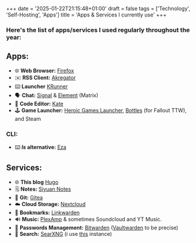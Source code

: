 +++
date = '2025-01-22T21:15:48+01:00'
draft = false
tags = ['Technology', 'Self-Hosting', 'Apps']
title = 'Apps & Services I currently use'
+++

### Here's the list of apps/services I used regularly throughout the year:

## Apps:
- 🌐 **Web Browser:** [Firefox](https://www.mozilla.org/firefox)
- ✉️ **RSS Client:** [Akregator](https://apps.kde.org/akregator/)
- ⌨️ **Launcher** [KRunner](https://wiki.archlinux.org/title/KRunner)
- 🗣️ **Chat:** [Signal](https://signal.org) & [Element](https://element.io/) (Matrix)
- 🔩 **Code Editor:** [Kate](https://kate-editor.org/)
- 🕹️ **Game Launcher:** [Heroic Games Launcher](https://heroicgameslauncher.com/), [Bottles](https://usebottles.com/) (for Fallout TTW), and Steam
### CLI:
- ⌨️ ***ls* alternative:** [Eza](https://github.com/eza-community/eza)

## Services:
- 🌐 **This blog** [Hugo](https://gohugo.io/)
- 🗒️ **Notes:** [Siyuan Notes](https://github.com/siyuan-note/siyuan)
- 💾 **Git:**   [Gitea](https://github.com/go-gitea/gitea)
- ☁️ **Cloud Storage:** [Nextcloud](https://nextcloud.com/athome/)
- 📒 **Bookmarks:** [Linkwarden](https://github.com/linkwarden/linkwarden)
- 🔊 **Music:** [PlexAmp](https://www.plex.tv/plexamp/) & sometimes Soundcloud and YT Music.
- 🔐 **Passwords Management:** [Bitwarden](https://bitwarden.com/) ([Vaultwarden](https://github.com/dani-garcia/vaultwarden) to be precise)
- 🔎 **Search:** [SearXNG](https://searx.space/) (i use [this](https://searx.ox2.fr/) instance)

